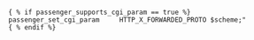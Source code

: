 <!-- usedin: [ _includes/_inlines/Tutorials/Rails/1900-01-20-passenger-5/1900-01-20-passenger-5_cloud-66-supports-deployments-with-t.md] -->

```

{ % if passenger_supports_cgi_param == true %}
passenger_set_cgi_param     HTTP_X_FORWARDED_PROTO $scheme;"
{ % endif %}

```

